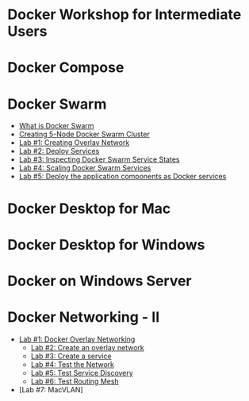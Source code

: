 # Docker Workshop for Intermediate Users

# Docker Compose 


# Docker Swarm

- [What is Docker Swarm](https://github.com/collabnix/dockerlabs/blob/master/intermediate/swarm/what-is-docker-swarm.md)<br>
- [Creating 5-Node Docker Swarm Cluster](https://github.com/collabnix/dockerlabs/blob/master/intermediate/swarm/README.md)<br>
- [Lab #1: Creating Overlay Network](https://github.com/collabnix/dockerlabs/blob/master/intermediate/swarm/lab01-creating-overlay-network.md)<br>
- [Lab #2: Deploy Services ](https://github.com/collabnix/dockerlabs/blob/master/intermediate/swarm/lab02-deploy-services.md)<br>
- [Lab #3: Inspecting Docker Swarm Service States](https://github.com/collabnix/dockerlabs/blob/master/intermediate/swarm/lab03-inspecting-state.md)<br>
- [Lab #4: Scaling Docker Swarm Services](https://github.com/collabnix/dockerlabs/blob/master/intermediate/swarm/lab04-scale-services.md)<br>
- [Lab #5: Deploy the application components as Docker services ](https://github.com/collabnix/dockerlabs/blob/master/intermediate/swarm/lab05-deploy-application-components-as-docker-services.md)<br>

# Docker Desktop for Mac


# Docker Desktop for Windows


# Docker on Windows Server



# Docker Networking - II
- [Lab #1: Docker Overlay Networking]()
   - [Lab #2: Create an overlay network]()
   - [Lab #3: Create a service]()
   - [Lab #4: Test the Network]()
   - [Lab #5: Test Service Discovery]()
   - [Lab #6: Test Routing Mesh]()
- [Lab #7: MacVLAN]
 
